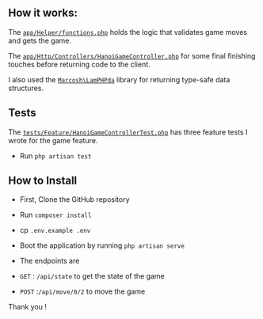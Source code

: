 ## How it works:

The [`app/Helper/functions.php`](./app/Helper/functions.php) holds the logic that validates game moves and gets the game.

The [`app/Http/Controllers/HanoiGameController.php`](./app/Http/Controllers/HanoiGameController.php) for some final finishing touches before returning code to the client. 

I also used the [`Marcosh\LamPHPda`](https://github.com/marcosh/lamphpda) library for returning type-safe data structures. 


## Tests

The [`tests/Feature/HanoiGameControllerTest.php`](./tests/Feature/HanoiGameControllerTest.php) has three feature tests I wrote for the game feature.

- Run `php artisan test`


## How to Install 

- First, Clone the GitHub repository
- Run `composer install`
- cp `.env.example .env`
- Boot the application by running `php artisan serve`

- The endpoints are 
- `GET` : `/api/state` to get the state of the game
- `POST` :`/api/move/0/2` to move the game

Thank you !
